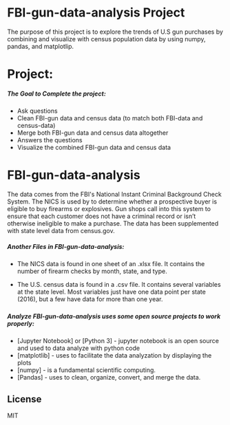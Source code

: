 # FBI-gun-data-analysis Project 

The purpose of this project is to explore the trends of U.S gun purchases by combining and visualize with census population data by using numpy, pandas, and matplotlip.

# Project:

##### The Goal to Complete the project:

  - Ask questions
  - Clean FBI-gun data and census data (to match both FBI-data and census-data)
  - Merge both FBI-gun data and census data altogether 
  - Answers the questions
  - Visualize the combined FBI-gun data and census data
  
# FBI-gun-data-analysis

The data comes from the FBI's National Instant Criminal Background Check System. 
The NICS is used by to determine whether a prospective buyer is eligible to buy firearms or explosives. 
Gun shops call into this system to ensure that each customer does not have a criminal record or isn’t otherwise ineligible to make a purchase. 
The data has been supplemented with state level data from census.gov.

##### Another Files in FBI-gun-data-analysis:
- The NICS data is found in one sheet of an .xlsx file. It contains the number of firearm checks by month, state, and type.

- The U.S. census data is found in a .csv file. It contains several variables at the state level. Most variables just have one data point per state (2016), but a few have data for more than one year.

### 

##### Analyze FBI-gun-data-analysis uses some open source projects to work properly:

* [Jupyter Notebook] or [Python 3] - jupyter notebook is an open source and used to data analyze with python code
* [matplotlib] - uses to facilitate the data analyzation by displaying the plots
* [numpy] - is a fundamental scientific computing.
* [Pandas] - uses to clean, organize, convert, and merge the data.


License
----
MIT

